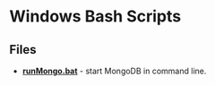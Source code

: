 # Windows Bash Scripts

## Files
* **[runMongo.bat](https://github.com/Gramli/Scripts/blob/main/WindowsBash/runMongo.bat)** - start MongoDB in command line.
